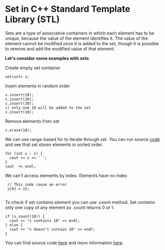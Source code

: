 # Set in C++ Standard Template Library (STL)

Sets are a type of associative containers in which each element has to be unique, because the value of the element identifies it. The value of the element cannot be modified once it is added to the set, though it is possible to remove and add the modified value of that element.


**Let's consider some examples with sets**

  Create empty set container
  ```
  set<int> s;
  ```
  Insert elements in random order
  ```
  s.insert(10);
  s.insert(20);
  s.insert(30);
  // only one 10 will be added to the set
  s.insert(10);
  ```

  Remove elements from set
  ```
  s.erase(10);
  ```
  
  We can use range-based for to iterate through set. You can run source [code](materials/containers/set/sets.cpp) and see that set stores elements in sorted order.
  ```
  for (int x : s) {
    cout << x << ' ';
  }
  cout  << endl;
  ```
  We can't access elements by index. Elements have no index
  ```
   // This code cause an error
   s[0] = 15;
   
  ```
  To check if set contains element you can use .count method. Set contains only one copy of any element so .count returns 0 or 1.
  ```
  if (s.count(10)) {
    cout << "s contains 10" << endl;
  } else {
    cout << "s doesn't contain 10" << endl;
  }
  ```
  
  You can find source code [here](sets.cpp) and more information [here](https://en.cppreference.com/w/cpp/container/set). 